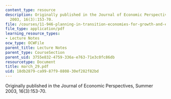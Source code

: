 ```yaml
---
content_type: resource
description: Originally published in the Journal of Economic Perspectives, Summer
  2003, 16(3):153-70.
file: /courses/11-946-planning-in-transition-economies-for-growth-and-equity-spring-2004/18db2879ca9987f9880830ef282f82bd_march_29.pdf
file_type: application/pdf
learning_resource_types:
- Lecture Notes
ocw_type: OCWFile
parent_title: Lecture Notes
parent_type: CourseSection
parent_uid: 3755e832-4759-336a-e763-71e3c0fc86db
resourcetype: Document
title: march_29.pdf
uid: 18db2879-ca99-87f9-8808-30ef282f82bd
---
```

Originally published in the Journal of Economic Perspectives, Summer 2003, 16(3):153-70.